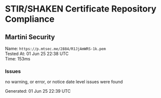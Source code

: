 # STIR/SHAKEN Certificate Repository Compliance

## Martini Security

Name: `https://p.mtsec.me/2884/R1JjAmWRS-1k.pem`\
Tested At: 01 Jun 25 22:38 UTC\
Time: 153ms

### Issues

no warning, or error, or notice date level issues were found

Generated: 01 Jun 25 22:39 UTC
